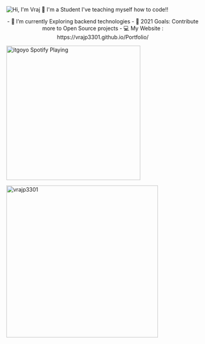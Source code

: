 ![Hi, I'm Vraj 👋 I'm a Student I've teaching myself how to code!!](https://github.com/vrajp3310/Trial/blob/main/assets/output.gif)


<p align="center">
- 🌱 I’m currently Exploring backend technologies
- 🥅 2021 Goals: Contribute more to Open Source projects
- 💻 My Website : https://vrajp3301.github.io/Portfolio/
</p>




[<img src="https://now-playing-codestackr.vercel.app/api/spotify-playing" alt="itgoyo Spotify Playing" width="350" align ="center"/>](https://open.spotify.com/user/ynamratyl5j0yhhq475k7syme?si=WSIeu5cJQtWIIwT3EM1e9Q&nd=1)


<img align="center" width=396 src="https://github-readme-streak-stats.herokuapp.com/?user=vrajp3301&theme=react&border=61dafb&hide_border=true" alt="vrajp3301" />


